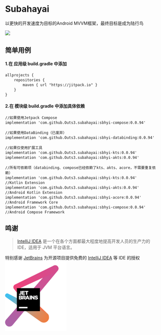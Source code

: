 # Subahayai

以更快的开发速度为目标的Android MVVM框架，最终目标是成为陆行鸟  
  
[![](https://jitpack.io/v/Outs3/subahayai.svg)](https://jitpack.io/#Outs3/subahayai)  
  
## 简单用例
#### 1.在 应用级 build.gradle 中添加
```
allprojects {  
    repositories {  
        maven { url "https://jitpack.io" }  
    }  
}
```

   
#### 2.在 模块级 build.gradle 中添加具体依赖
```
//如果使用Jetpack Compose  
implementation 'com.github.Outs3.subahayai:sbhyi-compose:0.0.94'
  
//如果使用DataBinding（已废弃）  
implementation 'com.github.Outs3.subahayai:sbhyi-databinding:0.0.94'
  
//如果仅使用扩展工具  
implementation 'com.github.Outs3.subahayai:sbhyi-kts:0.0.94'
implementation 'com.github.Outs3.subahayai:sbhyi-akts:0.0.94'
  
//所有可依赖项（databinding、compose已经依赖了kts、akts、acore，不需要重复依赖）  
implementation 'com.github.Outs3.subahayai:sbhyi-kts:0.0.94'			//Kotlin Extension
implementation 'com.github.Outs3.subahayai:sbhyi-akts:0.0.94'			//Android Kotlin Extension
implementation 'com.github.Outs3.subahayai:sbhyi-acore:0.0.94'			//Android Framework Core
implementation 'com.github.Outs3.subahayai:sbhyi-compose:0.0.94'			//Android Compose Framework
```

## 鸣谢

> [IntelliJ IDEA](https://zh.wikipedia.org/zh-hans/IntelliJ_IDEA) 是一个在各个方面都最大程度地提高开发人员的生产力的 IDE，适用于 JVM 平台语言。

特别感谢 [JetBrains](https://www.jetbrains.com/?from=Subahayai)
为开源项目提供免费的 [IntelliJ IDEA](https://www.jetbrains.com/idea/?from=Subahayai) 等 IDE 的授权  
[<img src=".github/jetbrains-variant-3.png" width="200"/>](https://www.jetbrains.com/?from=Subahayai)